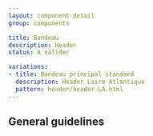 ```yaml
---
layout: component-detail
group: components

title: Bandeau
description: Header
status: A valider

variations:
- title: Bandeau principal standard
  description: Header Loire Atlantique
  pattern: header/header-LA.html
---
```


## General guidelines